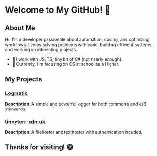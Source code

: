 # Welcome to My GitHub! 👋

## About Me

Hi! I'm a developer passionate about automation, coding, and optimizing workflows. I enjoy solving problems with code, building efficient systems, and working on interesting projects.

- 🔧 I work with JS, TS, tiny bit of C# (not nearly enough).
- 🧠 Currently, I'm focusing on CS at school as a Higher.

## My Projects

### [Logmatic](https://github.com/tinnyterr/logmatic)
**Description**: A simple and powerful logger for both commonjs and es6 standards. 

### [tinnyterr-cdn.uk](https://github.com/tinnyterr/tinnyterr-cdn.uk)
**Description**: A filehoster and texthoster with authentication incuded.

## Thanks for visiting! 😄
